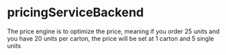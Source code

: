 # pricingServiceBackend

The price engine is to optimize the price, meaning if you order 25 units and you have 20 units per carton, the price will be set at 1 carton and 5 single units
